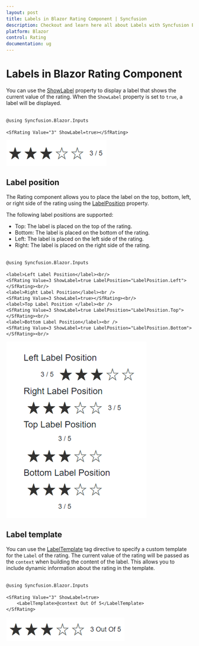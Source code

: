```yaml
---
layout: post
title: Labels in Blazor Rating Component | Syncfusion
description: Checkout and learn here all about Labels with Syncfusion Blazor Rating component in Blazor Server App and Blazor WebAssembly App.
platform: Blazor
control: Rating
documentation: ug
---
```


# Labels in Blazor Rating Component

You can use the [ShowLabel](https://help.syncfusion.com/cr/blazor/Syncfusion.Blazor.Inputs.SfRating.html#Syncfusion_Blazor_Inputs_SfRating_ShowLabel) property to display a label that shows the current value of the rating. When the `ShowLabel` property is set to `true`, a label will be displayed.

```cshtml

@using Syncfusion.Blazor.Inputs

<SfRating Value="3" ShowLabel=true></SfRating>

```

![Blazor Rating Component with Label](./images/blazor-rating-label.png)

## Label position

The Rating component allows you to place the label on the top, bottom, left, or right side of the rating using the [LabelPosition](https://help.syncfusion.com/cr/blazor/Syncfusion.Blazor.Inputs.SfRating.html#Syncfusion_Blazor_Inputs_SfRating_LabelPosition) property. 

The following label positions are supported:

* Top: The label is placed on the top of the rating.
* Bottom: The label is placed on the bottom of the rating.
* Left: The label is placed on the left side of the rating.
* Right: The label is placed on the right side of the rating.

```cshtml

@using Syncfusion.Blazor.Inputs

<label>Left Label Position</label><br/>
<SfRating Value=3 ShowLabel=true LabelPosition="LabelPosition.Left"></SfRating><br/>
<label>Right Label Position</label><br />
<SfRating Value=3 ShowLabel=true></SfRating><br/>
<label>Top Label Position </label><br />
<SfRating Value=3 ShowLabel=true LabelPosition="LabelPosition.Top"></SfRating><br/>
<label>Bottom Label Position</label><br />
<SfRating Value=3 ShowLabel=true LabelPosition="LabelPosition.Bottom"></SfRating><br/>

```

![Blazor Rating Component with different label positions](./images/blazor-rating-label-positions.png)


## Label template

You can use the [LabelTemplate](https://help.syncfusion.com/cr/blazor/Syncfusion.Blazor.Inputs.SfRating.html#Syncfusion_Blazor_Inputs_SfRating_LabelTemplate) tag directive to specify a custom template for the `Label` of the rating. The current value of the rating will be passed as the `context` when building the content of the label. This allows you to include dynamic information about the rating in the template.

```cshtml

@using Syncfusion.Blazor.Inputs

<SfRating Value="3" ShowLabel=true>
    <LabelTemplate>@context Out Of 5</LabelTemplate>
</SfRating>

```

![Blazor Rating Component with Label template](./images/blazor-rating-label-template.png)